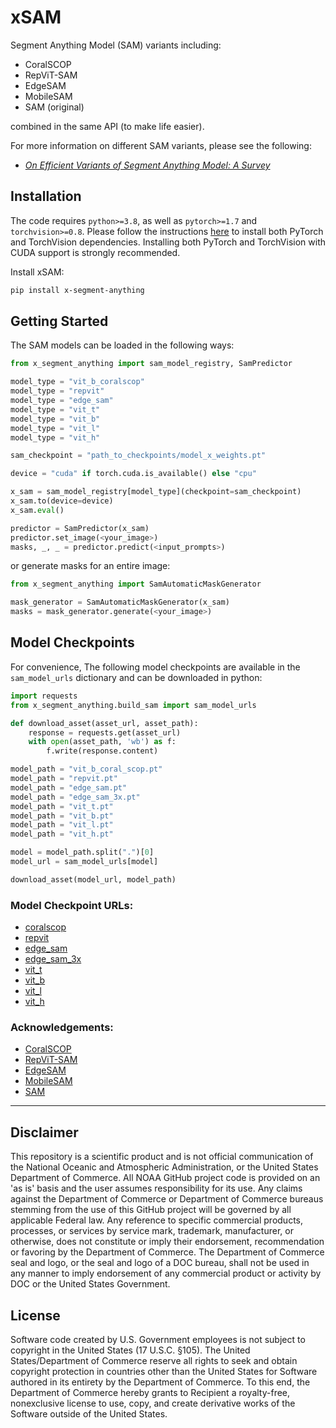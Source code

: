 # xSAM

Segment Anything Model (SAM) variants including:
- CoralSCOP
- RepViT-SAM 
- EdgeSAM
- MobileSAM
- SAM (original) 

combined in the same API (to make life easier).

For more information on different SAM variants, please see the following:
- [_On Efficient Variants of Segment Anything Model: A Survey_](https://arxiv.org/html/2410.04960v1)

## Installation

The code requires `python>=3.8`, as well as `pytorch>=1.7` and `torchvision>=0.8`. 
Please follow the instructions [here](https://pytorch.org/get-started/locally/) to install both PyTorch and TorchVision 
dependencies. Installing both PyTorch and TorchVision with CUDA support is strongly recommended.

Install xSAM:

```bash
pip install x-segment-anything
```

## Getting Started
The SAM models can be loaded in the following ways:

```python
from x_segment_anything import sam_model_registry, SamPredictor

model_type = "vit_b_coralscop"
model_type = "repvit"
model_type = "edge_sam"
model_type = "vit_t"
model_type = "vit_b"
model_type = "vit_l"
model_type = "vit_h"

sam_checkpoint = "path_to_checkpoints/model_x_weights.pt"

device = "cuda" if torch.cuda.is_available() else "cpu"

x_sam = sam_model_registry[model_type](checkpoint=sam_checkpoint)
x_sam.to(device=device)
x_sam.eval()

predictor = SamPredictor(x_sam)
predictor.set_image(<your_image>)
masks, _, _ = predictor.predict(<input_prompts>)
```

or generate masks for an entire image:

```python
from x_segment_anything import SamAutomaticMaskGenerator

mask_generator = SamAutomaticMaskGenerator(x_sam)
masks = mask_generator.generate(<your_image>)
```

## Model Checkpoints
For convenience, The following model checkpoints are available in the `sam_model_urls` dictionary and can be downloaded 
in python:

```python
import requests
from x_segment_anything.build_sam import sam_model_urls

def download_asset(asset_url, asset_path):
    response = requests.get(asset_url)
    with open(asset_path, 'wb') as f:
        f.write(response.content)

model_path = "vit_b_coral_scop.pt"
model_path = "repvit.pt"
model_path = "edge_sam.pt"
model_path = "edge_sam_3x.pt"
model_path = "vit_t.pt"
model_path = "vit_b.pt"
model_path = "vit_l.pt"
model_path = "vit_h.pt"

model = model_path.split(".")[0]
model_url = sam_model_urls[model]

download_asset(model_url, model_path)

```

### Model Checkpoint URLs:
- [coralscop](https://github.com/Jordan-Pierce/CoralSCOP/releases/download/v0.0.1/vit_b_coralscop.pth)
- [repvit](https://huggingface.co/spaces/jameslahm/repvit-sam/resolve/main/repvit_sam.pt)
- [edge_sam](https://huggingface.co/spaces/chongzhou/EdgeSAM/resolve/main/weights/edge_sam.pth)
- [edge_sam_3x](https://huggingface.co/spaces/chongzhou/EdgeSAM/resolve/main/weights/edge_sam_3x.pth)
- [vit_t](https://huggingface.co/spaces/dhkim2810/MobileSAM/resolve/main/mobile_sam.pt)
- [vit_b](https://dl.fbaipublicfiles.com/segment_anything/sam_vit_b_01ec64.pth)
- [vit_l](https://dl.fbaipublicfiles.com/segment_anything/sam_vit_l_0b3195.pth)
- [vit_h](https://dl.fbaipublicfiles.com/segment_anything/sam_vit_h_4b8939.pth)

### Acknowledgements:
- [CoralSCOP](https://github.com/zhengziqiang/CoralSCOP)
- [RepViT-SAM](https://github.com/THU-MIG/RepViT/tree/main)
- [EdgeSAM](https://github.com/chongzhou96/EdgeSAM)
- [MobileSAM](https://github.com/ChaoningZhang/MobileSAM)
- [SAM](https://github.com/facebookresearch/segment-anything)

--- 
## Disclaimer

This repository is a scientific product and is not official communication of the National 
Oceanic and Atmospheric Administration, or the United States Department of Commerce. All NOAA 
GitHub project code is provided on an 'as is' basis and the user assumes responsibility for its 
use. Any claims against the Department of Commerce or Department of Commerce bureaus stemming from 
the use of this GitHub project will be governed by all applicable Federal law. Any reference to 
specific commercial products, processes, or services by service mark, trademark, manufacturer, or 
otherwise, does not constitute or imply their endorsement, recommendation or favoring by the 
Department of Commerce. The Department of Commerce seal and logo, or the seal and logo of a DOC 
bureau, shall not be used in any manner to imply endorsement of any commercial product or activity 
by DOC or the United States Government.


## License 

Software code created by U.S. Government employees is not subject to copyright in the United States 
(17 U.S.C. §105). The United States/Department of Commerce reserve all rights to seek and obtain 
copyright protection in countries other than the United States for Software authored in its 
entirety by the Department of Commerce. To this end, the Department of Commerce hereby grants to 
Recipient a royalty-free, nonexclusive license to use, copy, and create derivative works of the 
Software outside of the United States.
